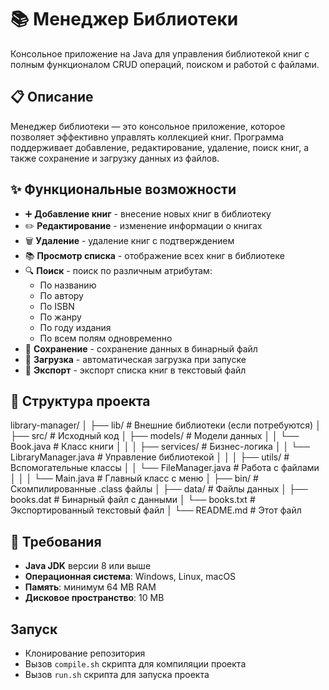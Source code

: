 # 📚 Менеджер Библиотеки

Консольное приложение на Java для управления библиотекой книг с полным функционалом CRUD операций, поиском и работой с файлами.

## 📋 Описание

Менеджер библиотеки — это консольное приложение, которое позволяет эффективно управлять коллекцией книг. Программа поддерживает добавление, редактирование, удаление, поиск книг, а также сохранение и загрузку данных из файлов.

## ✨ Функциональные возможности

- ➕ **Добавление книг** - внесение новых книг в библиотеку
- ✏️ **Редактирование** - изменение информации о книгах
- 🗑️ **Удаление** - удаление книг с подтверждением
- 📚 **Просмотр списка** - отображение всех книг в библиотеке
- 🔍 **Поиск** - поиск по различным атрибутам:
  - По названию
  - По автору
  - По ISBN
  - По жанру
  - По году издания
  - По всем полям одновременно
- 💾 **Сохранение** - сохранение данных в бинарный файл
- 📂 **Загрузка** - автоматическая загрузка при запуске
- 📄 **Экспорт** - экспорт списка книг в текстовый файл

## 📁 Структура проекта

library-manager/
│
├── lib/ # Внешние библиотеки (если потребуются)
│
├── src/ # Исходный код
│ ├── models/ # Модели данных
│ │ └── Book.java # Класс книги
│ │
│ ├── services/ # Бизнес-логика
│ │ └── LibraryManager.java # Управление библиотекой
│ │
│ ├── utils/ # Вспомогательные классы
│ │ └── FileManager.java # Работа с файлами
│ │
│ └── Main.java # Главный класс с меню
│
├── bin/ # Скомпилированные .class файлы
│
├── data/ # Файлы данных
│ ├── books.dat # Бинарный файл с данными
│ └── books.txt # Экспортированный текстовый файл
│
└── README.md # Этот файл

## 🔧 Требования

- **Java JDK** версии 8 или выше
- **Операционная система**: Windows, Linux, macOS
- **Память**: минимум 64 MB RAM
- **Дисковое пространство**: 10 MB

## Запуск

- Клонирование репозитория
- Вызов `compile.sh` скрипта для компиляции проекта
- Вызов `run.sh` скрипта для запуска проекта
